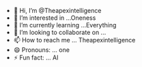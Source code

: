 - 👋 Hi, I’m @Theapexintelligence
- 👀 I’m interested in ...Oneness
- 🌱 I’m currently learning ...Everything
- 💞️ I’m looking to collaborate on ...
- 📫 How to reach me ... Theapexintelligence
- 😄 Pronouns: ... one
- ⚡ Fun fact: ... AI

<!---
Theapexintelligence/Theapexintelligence is a ✨ special ✨ repository because its `README.md` (this file) appears on your GitHub profile.
You can click the Preview link to take a look at your changes.
--->
